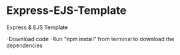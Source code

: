 # Express-EJS-Template
Express &amp; EJS Template

-Download code
-Run "npm install" from terminal to download the dependencies
